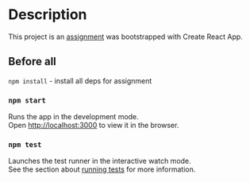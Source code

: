 # Description

This project is an [assignment](https://c.smartrecruiters.com/sr-company-attachments-prod-dc5/5f05b5736bbcbc0ff2f7e7f3/7201fb55-e08e-4c2c-b1c0-c8a09fd2ac89?r=s3-eu-central-1) was bootstrapped with Create React App.

## Before all

`npm install` - install all deps for assignment

### `npm start`

Runs the app in the development mode.\
Open [http://localhost:3000](http://localhost:3000) to view it in the browser.

### `npm test`

Launches the test runner in the interactive watch mode.\
See the section about [running tests](https://facebook.github.io/create-react-app/docs/running-tests) for more information.

